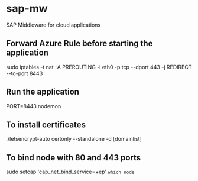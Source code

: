 # sap-mw
SAP Middleware for cloud applications

## Forward Azure Rule before starting the application
sudo iptables -t nat -A PREROUTING -i eth0 -p tcp --dport 443 -j REDIRECT --to-port 8443

## Run the application
PORT=8443 nodemon

## To install certificates
./letsencrypt-auto certonly --standalone -d [domainlist]

## To bind node with 80 and 443 ports
sudo setcap 'cap_net_bind_service=+ep' `which node`


